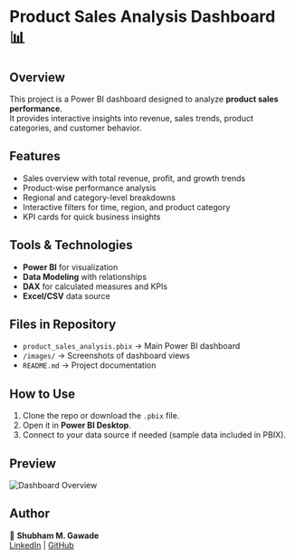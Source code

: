 # Product Sales Analysis Dashboard 📊

## Overview
This project is a Power BI dashboard designed to analyze **product sales performance**.  
It provides interactive insights into revenue, sales trends, product categories, and customer behavior.

## Features
- Sales overview with total revenue, profit, and growth trends
- Product-wise performance analysis
- Regional and category-level breakdowns
- Interactive filters for time, region, and product category
- KPI cards for quick business insights

## Tools & Technologies
- **Power BI** for visualization
- **Data Modeling** with relationships
- **DAX** for calculated measures and KPIs
- **Excel/CSV** data source

## Files in Repository
- `product_sales_analysis.pbix` → Main Power BI dashboard
- `/images/` → Screenshots of dashboard views
- `README.md` → Project documentation

## How to Use
1. Clone the repo or download the `.pbix` file.
2. Open it in **Power BI Desktop**.
3. Connect to your data source if needed (sample data included in PBIX).

## Preview
![Dashboard Overview](images/dashboard_overview.png)

## Author
👤 **Shubham M. Gawade**  
[LinkedIn](https://www.linkedin.com/in/shubham-gawadedev/) | [GitHub](https://github.com/shubhamgawade944)

